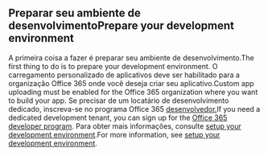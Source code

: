 ## <a name="prepare-your-development-environment"></a><span data-ttu-id="1f117-101">Preparar seu ambiente de desenvolvimento</span><span class="sxs-lookup"><span data-stu-id="1f117-101">Prepare your development environment</span></span>

<span data-ttu-id="1f117-102">A primeira coisa a fazer é preparar seu ambiente de desenvolvimento.</span><span class="sxs-lookup"><span data-stu-id="1f117-102">The first thing to do is to prepare your development environment.</span></span> <span data-ttu-id="1f117-103">O carregamento personalizado de aplicativos deve ser habilitado para a organização Office 365 onde você deseja criar seu aplicativo.</span><span class="sxs-lookup"><span data-stu-id="1f117-103">Custom app uploading must be enabled for the Office 365 organization where you want to build your app.</span></span> <span data-ttu-id="1f117-104">Se precisar de um locatário de desenvolvimento dedicado, inscreva-se no programa Office 365 [desenvolvedor.](https://developer.microsoft.com/office/dev-program)</span><span class="sxs-lookup"><span data-stu-id="1f117-104">If you need a dedicated development tenant, you can sign up for the [Office 365 developer program](https://developer.microsoft.com/office/dev-program).</span></span> <span data-ttu-id="1f117-105">Para obter mais informações, consulte [setup your development environment](~/concepts/build-and-test/prepare-your-o365-tenant.md).</span><span class="sxs-lookup"><span data-stu-id="1f117-105">For more information, see [setup your development environment](~/concepts/build-and-test/prepare-your-o365-tenant.md).</span></span>
